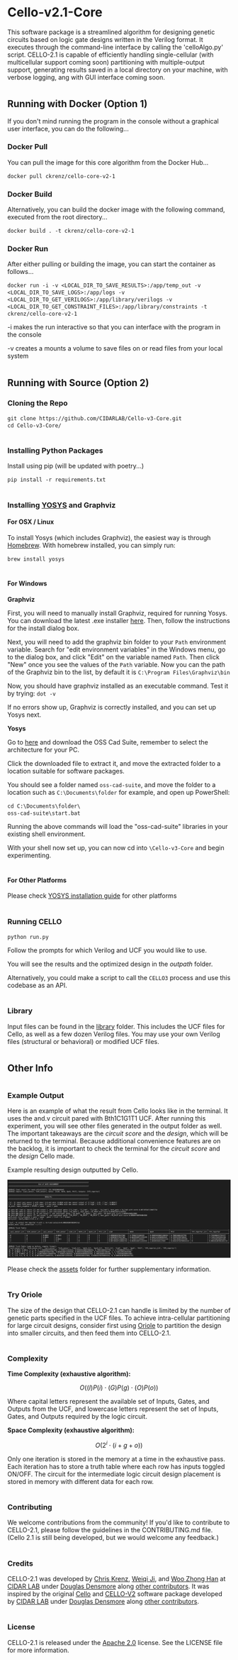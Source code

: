 # Cello-v2.1-Core
This software package is a streamlined algorithm for designing genetic circuits based on logic gate designs written in the Verilog format. It executes through the command-line interface by calling the 'celloAlgo.py' script. CELLO-2.1 is capable of efficiently handling single-cellular (with multicellular support coming soon) partitioning with multiple-output support, generating results saved in a local directory on your machine, with verbose logging, ang with GUI interface coming soon.


#
## Running with Docker (Option 1)
If you don't mind running the program in the console without a graphical user interface, you can do the following...

### Docker Pull
You can pull the image for this core algorithm from the Docker Hub...
```
docker pull ckrenz/cello-core-v2-1
```

### Docker Build
Alternatively, you can build the docker image with the following command, executed from the root directory...
```
docker build . -t ckrenz/cello-core-v2-1
```

### Docker Run
After either pulling or building the image, you can start the container as follows...
```
docker run -i -v <LOCAL_DIR_TO_SAVE_RESULTS>:/app/temp_out -v <LOCAL_DIR_TO_SAVE_LOGS>:/app/logs -v <LOCAL_DIR_TO_GET_VERILOGS>:/app/library/verilogs -v <LOCAL_DIR_TO_GET_CONSTRAINT_FILES>:/app/library/constraints -t ckrenz/cello-core-v2-1
```
-i makes the run interactive so that you can interface with the program in the console

-v creates a mounts a volume to save files on or read files from your local system


#
## Running with Source (Option 2)

### Cloning the Repo
```
git clone https://github.com/CIDARLAB/Cello-v3-Core.git
cd Cello-v3-Core/
```

#
### Installing Python Packages
Install using pip (will be updated with poetry...)
```
pip install -r requirements.txt
```

#
### Installing [YOSYS](https://yosyshq.net/yosys/download.html) and Graphviz
#### For OSX / Linux
To install Yosys (which includes Graphviz), the easiest way is through [Homebrew](https://brew.sh). With homebrew installed, you can simply run:
```
brew install yosys
```

#
#### For Windows
**Graphviz**

First, you will need to manually install Graphviz, required for running Yosys. You can download the latest .exe installer [here](https://www.graphviz.org/download/). Then, follow the instructions for the install dialog box.

Next, you will need to add the graphviz bin folder to your ```Path``` environment variable. Search for "edit environment variables" in the Windows menu, go to the dialog box, and click "Edit" on the variable named ```Path```. Then click "New" once you see the values of the ```Path``` variable. Now you can the path of the Graphviz bin to the list, by default it is ```C:\Program Files\Graphviz\bin```

Now, you should have graphviz installed as an executable command. Test it by trying: ```dot -v```

If no errors show up, Graphviz is correctly installed, and you can set up Yosys next.

**Yosys**

Go to [here](https://github.com/YosysHQ/oss-cad-suite-build/releases/tag/2023-06-16) and download the OSS Cad Suite, remember to select the architecture for your PC.

Click the downloaded file to extract it, and move the extracted folder to a location suitable for software packages. 

You should see a folder named ```oss-cad-suite```, and move the folder to a location such as ```C:\Documents\folder``` for example, and open up PowerShell:
```
cd C:\Documents\folder\
oss-cad-suite\start.bat
```

Running the above commands will load the "oss-cad-suite" libraries in your existing shell environment.

With your shell now set up, you can now cd into ```\Cello-v3-Core``` and begin experimenting.

#
#### For Other Platforms
Please check [YOSYS installation guide](https://yosyshq.net/yosys/download.html) for other platforms

#
### Running CELLO
```
python run.py
```
Follow the prompts for which Verilog and UCF you would like to use.

You will see the results and the optimized design in the *outpath* folder.

Alternatively, you could make a script to call the ```CELLO3``` process and use this codebase as an API.

#
### Library
Input files can be found in the [library](/library/) folder. This includes the UCF files for Cello, as well as a few dozen 
Verilog files. You may use your own Verilog files (structural or behavioral) or modified UCF files.


#
## Other Info

#
### Example Output
Here is an example of what the result from Cello looks like in the terminal. 
It uses the and.v circuit pared with Bth1C1G1T1 UCF. 
After running this experiment, you will see other files generated in the output folder as well. 
The important takeaways are the *circuit score* and the *design*, which will be returned to the terminal. 
Because additional convenience features are on the backlog, it is important to check the terminal for the *circuit score* and the *design* Cello made.

Example resulting design outputted by Cello.

![example output](assets/ExampleOutput_Nand+Eco111.png)

Please check the [assets](assets/) folder for further supplementary information.

#
### Try Oriole
The size of the design that CELLO-2.1 can handle is limited by the number of genetic parts specified in the UCF files. To achieve intra-cellular partitioning for large circuit designs, consider first using [Oriole](https://github.com/CIDARLAB/genetic-circuit-partitioning-new.git) to partition the design into smaller circuits, and then feed them into CELLO-2.1. 

#
### Complexity
**Time Complexity (exhaustive algorithm):**

$$
O((I)P(i) \cdot (G)P(g) \cdot (O)P(o))
$$

Where capital letters represent the available set of Inputs, Gates, and Outputs from the UCF, and lowercase letters represent the set of Inputs, Gates, and Outputs required by the logic circuit.

**Space Complexity (exhaustive algorithm):**

$$
O(2^i \cdot (i+g+o))
$$

Only one iteration is stored in the memory at a time in the exhaustive pass. Each iteration has to store a truth table where each row has inputs toggled ON/OFF. The circuit for the intermediate logic circuit design placement is stored in memory with different data for each row.

#
### Contributing
We welcome contributions from the community! If you'd like to contribute to CELLO-2.1, please follow the guidelines in the CONTRIBUTING.md file.
(Cello 2.1 is still being developed, but we would welcome any feedback.)

#
### Credits
CELLO-2.1 was developed by [Chris Krenz](https://github.com/chris-krenz), [Weiqi Ji](https://ginomcfino.github.io), and [Woo Zhong Han](https://github.com/hanwj100) at [CIDAR LAB](https://www.cidarlab.org) under [Douglas Densmore](https://www.cidarlab.org/doug-densmore) along [other contributors](). It was inspired by the original [Cello](https://github.com/CIDARLAB/cello) and [CELLO-V2](https://github.com/CIDARLAB/Cello-v2.git) software package developed by [CIDAR LAB](https://www.cidarlab.org) under [Douglas Densmore](https://www.cidarlab.org/doug-densmore) along [other contributors](https://github.com/CIDARLAB).

#
### License
CELLO-2.1 is released under the [Apache 2.0](License.txt) license. See the LICENSE file for more information.
